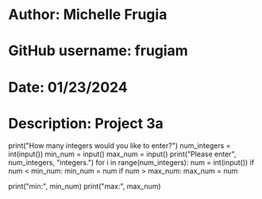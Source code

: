 # Author: Michelle Frugia
# GitHub username: frugiam
# Date: 01/23/2024
# Description: Project 3a

print("How many integers would you like to enter?")
num_integers = int(input())
min_num = input()
max_num = input()
print("Please enter", num_integers, "integers.")
for i in range(num_integers):
    num = int(input())
    if num < min_num:
        min_num = num
    if num > max_num:
        max_num = num

print("min:", min_num)
print("max:", max_num)
